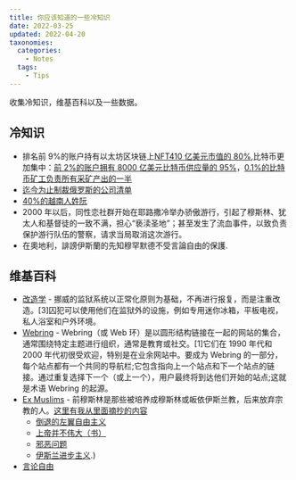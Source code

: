 ```yaml
---
title: 你应该知道的一些冷知识
date: 2022-03-25
updated: 2022-04-20
taxonomies:
  categories:
    - Notes
  tags:
    - Tips
---
```


收集冷知识，维基百科以及一些数据。

<!-- more -->

## 冷知识

- 排名前 9%的账户持有以太坊区块链上[NFT410 亿美元市值的 80%](https://www.ft.com/content/e95f5ac2-0476-41f4-abd4-8a99faa7737d?utm_campaign=etb&utm_medium=newsletter&utm_source=morning_brew),比特币更加集中：[前 2%的账户拥有 8000 亿美元比特币供应量的 95%](https://bitinfocharts.com/top-100-richest-bitcoin-addresses.html)，[0.1%的比特币矿工负责所有采矿产出的一半](https://www-techspot-com.cdn.ampproject.org/c/s/www.techspot.com/amp/news/91937-bitcoin-largely-controlled-small-group-investors-miners-study.html)
- [迄今为止制裁俄罗斯的公司清单](https://correctiv.org/en/latest-stories/2022/03/01/sanctions-tracker-live-monitoring-of-all-sanctions-against-russia/)
- [40%的越南人姓阮](https://en.wikipedia.org/wiki/Nguyen)
- 2000 年以后，同性恋社群开始在耶路撒冷举办骄傲游行，引起了穆斯林、犹太人和基督徒的一致不满，担心“亵渎圣地”；甚至发生了流血事件，以致负责保护游行队伍的警察，请求当局取消这次游行。
- 在奧地利，誹謗伊斯蘭的先知穆罕默德不受言論自由的保護.

## 维基百科

- [改造学](<https://en.wikipedia.org/wiki/Rehabilitation_(penology)>) - 挪威的监狱系统以正常化原则为基础，不再进行报复，而是注重改造。[3]囚犯可以使用他们在监狱外的设施，例如专用迷你冰箱，平板电视，私人浴室和户外环境。
- [Webring](https://en.wikipedia.org/wiki/Webring) - Webring（或 Web 环）是以圆形结构链接在一起的网站的集合，通常围绕特定主题进行组织，通常是教育或社交。[1]它们在 1990 年代和 2000 年代初很受欢迎，特别是在业余网站中。要成为 Webring 的一部分，每个站点都有一个共同的导航栏;它包含指向上一个站点和下一个站点的链接。通过重复选择下一个（或上一个），用户最终将到达他们开始的站点;这就是术语 Webring 的起源。
- [Ex Muslims](https://en.wikipedia.org/wiki/Ex-Muslims) - 前穆斯林是那些被培养成穆斯林或皈依伊斯兰教，后来放弃宗教的人。[这里有我从里面摘抄的内容](/content/blog/articles/ex-muslims.md)
  - [倒退的左翼自由主义](https://en.wikipedia.org/wiki/Regressive_left)
  - [上帝并不伟大（书）](https://en.wikipedia.org/wiki/God_Is_Not_Great)
  - [邪恶问题](https://en.wikipedia.org/wiki/Problem_of_evil#cite_note-2009Meister-39)
  - [伊斯兰进步主义](https://en.wikipedia.org/wiki/Liberalism_and_progressivism_within_Islam#:~:text=Liberalism%20and%20progressivism%20within%20Islam%20involve%20professed%20Muslims%20who%20have,%2DIsl%C4%81m%20at%2Dtaqaddum%C4%AB).)
- [言论自由](https://en.wikipedia.org/wiki/Freedom_of_speech)
